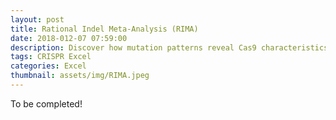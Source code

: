 ```yaml
---
layout: post
title: Rational Indel Meta-Analysis (RIMA)
date: 2018-012-07 07:59:00
description: Discover how mutation patterns reveal Cas9 characteristics
tags: CRISPR Excel 
categories: Excel
thumbnail: assets/img/RIMA.jpeg
---
```


To be completed!
